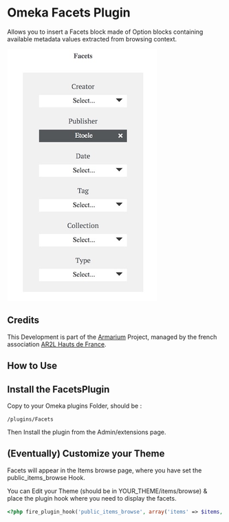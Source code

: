 # Omeka Facets Plugin

Allows you to insert a Facets block made of Option blocks containing available metadata values extracted from browsing context.

![Facets screenshot](./facets.jpg)

## Credits

This Development is part of the [Armarium](https://www.armarium-hautsdefrance.fr/) Project, managed by the french association [AR2L Hauts de France](http://www.ar2l-hdf.fr/).

## How to Use

## Install the FacetsPlugin

Copy to your Omeka plugins Folder, should be :
```
/plugins/Facets
```

Then Install the plugin from the Admin/extensions page.

## (Eventually) Customize your Theme

Facets will appear in the Items browse page, where you have set the public_items_browse Hook.

You can Edit your Theme (should be in YOUR_THEME/items/browse) & place the plugin hook where you need to display the facets.

```php
<?php fire_plugin_hook('public_items_browse', array('items' => $items, 'view' => $this)); ?>
```
